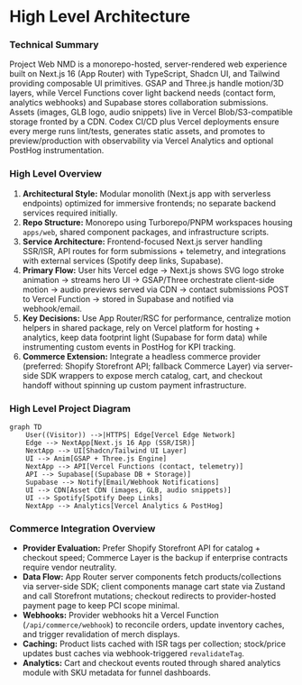 # High Level Architecture

### Technical Summary
Project Web NMD is a monorepo-hosted, server-rendered web experience built on Next.js 16 (App Router) with TypeScript, Shadcn UI, and Tailwind providing composable UI primitives. GSAP and Three.js handle motion/3D layers, while Vercel Functions cover light backend needs (contact form, analytics webhooks) and Supabase stores collaboration submissions. Assets (images, GLB logo, audio snippets) live in Vercel Blob/S3-compatible storage fronted by a CDN. Codex CI/CD plus Vercel deployments ensure every merge runs lint/tests, generates static assets, and promotes to preview/production with observability via Vercel Analytics and optional PostHog instrumentation.

### High Level Overview
1. **Architectural Style:** Modular monolith (Next.js app with serverless endpoints) optimized for immersive frontends; no separate backend services required initially.  
2. **Repo Structure:** Monorepo using Turborepo/PNPM workspaces housing `apps/web`, shared component packages, and infrastructure scripts.  
3. **Service Architecture:** Frontend-focused Next.js server handling SSR/ISR, API routes for form submissions + telemetry, and integrations with external services (Spotify deep links, Supabase).
4. **Primary Flow:** User hits Vercel edge → Next.js shows SVG logo stroke animation → streams hero UI → GSAP/Three orchestrate client-side motion → audio previews served via CDN → contact submissions POST to Vercel Function → stored in Supabase and notified via webhook/email.
5. **Key Decisions:** Use App Router/RSC for performance, centralize motion helpers in shared package, rely on Vercel platform for hosting + analytics, keep data footprint light (Supabase for form data) while instrumenting custom events in PostHog for KPI tracking.
6. **Commerce Extension:** Integrate a headless commerce provider (preferred: Shopify Storefront API; fallback Commerce Layer) via server-side SDK wrappers to expose merch catalog, cart, and checkout handoff without spinning up custom payment infrastructure.

### High Level Project Diagram
```mermaid
graph TD
    User((Visitor)) -->|HTTPS| Edge[Vercel Edge Network]
    Edge --> NextApp[Next.js 16 App (SSR/ISR)]
    NextApp --> UI[Shadcn/Tailwind UI Layer]
    UI --> Anim[GSAP + Three.js Engine]
    NextApp --> API[Vercel Functions (contact, telemetry)]
    API --> Supabase[(Supabase DB + Storage)]
    Supabase --> Notify[Email/Webhook Notifications]
    UI --> CDN[Asset CDN (images, GLB, audio snippets)]
    UI --> Spotify[Spotify Deep Links]
    NextApp --> Analytics[Vercel Analytics & PostHog]
```

### Commerce Integration Overview
- **Provider Evaluation:** Prefer Shopify Storefront API for catalog + checkout speed; Commerce Layer is the backup if enterprise contracts require vendor neutrality.
- **Data Flow:** App Router server components fetch products/collections via server-side SDK; client components manage cart state via Zustand and call Storefront mutations; checkout redirects to provider-hosted payment page to keep PCI scope minimal.
- **Webhooks:** Provider webhooks hit a Vercel Function (`/api/commerce/webhook`) to reconcile orders, update inventory caches, and trigger revalidation of merch displays.
- **Caching:** Product lists cached with ISR tags per collection; stock/price updates bust caches via webhook-triggered `revalidateTag`.
- **Analytics:** Cart and checkout events routed through shared analytics module with SKU metadata for funnel dashboards.
